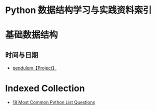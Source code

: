 
# Python 数据结构学习与实践资料索引




# 基础数据结构


## 时间与日期

- [pendulum【Project】](https://github.com/sdispater/pendulum)
 

# Indexed Collection

- [18 Most Common Python List Questions](https://www.datacamp.com/community/tutorials/18-most-common-python-list-questions-learn-python#gs.gZLIerk)
